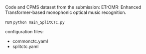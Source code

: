 Code and CPMS dataset from the submission: ETrOMR: Enhanced Transformer-based monophonic optical music recognition.

run `python main_SplitCTC.py`

configuration files: 

- commonctc.yaml
- splitctc.yaml